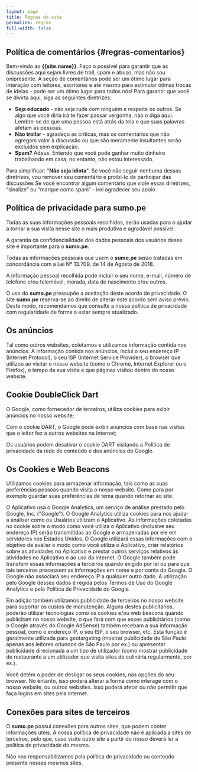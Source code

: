 ```yaml
---
layout: page
title: Regras do site
permalink: regras
full-width: false
---
```


## Política de comentários {#regras-comentarios}

Bem-vindo ao **{{site.name}}**. Faço o possível para garantir que as discussões aqui sejam livres de troll, spam e abuso, mas não sou onipresente. A seção de comentários pode ser um ótimo lugar para interação com leitores, escritores e até mesmo para estimular ótimas trocas de ideias - pode ser um ótimo lugar para todos nós! Para garantir que você se divirta aqui, siga as seguintes diretrizes:

- **Seja educado** - não seja rude com ninguém e respeite os outros. Se algo que você diria irá te fazer passar vergonha, não o diga aqui. Lembre-se de que uma pessoa está atrás da tela e que suas palavras afetam as pessoas.
- **Não trollar** - agradeço as críticas, mas os comentários que não agregam valor à discussão ou que são meramente insultantes serão excluídos sem explicação.
- **Spam?** Adeus. Entendo que você pode ganhar muito dinheiro trabalhando em casa, no entanto, não estou interessado.


Para simplificar: "**Não seja idiota**". Se você não seguir nenhuma dessas diretrizes, vou remover seu comentário e proibi-lo de participar das discussões
Se você encontrar algum comentário que viole essas diretrizes, “sinalize” ou “marque como spam” - irei agradecer seu apoio

## Política de privacidade para **sumo.pe**
Todas as suas informações pessoais recolhidas, serão usadas para o ajudar a tornar a sua visita nesse site o mais produtiva e agradável possível.

A garantia da confidencialidade dos dados pessoais dos usuários desse site é importante para o **sumo.pe**.

Todas as informações pessoais que usem o **sumo.pe** serão tratadas em concordância com a Lei Nº 13.709, de 14 de Agosto de 2018.

A informação pessoal recolhida pode incluir o seu nome, e-mail, número de telefone e/ou telemóvel, morada, data de nascimento e/ou outros.

O uso do **sumo.pe** pressupõe a aceitação deste acordo de privacidade. O site **sumo.pe** reserva-se ao direito de alterar este acordo sem aviso prévio. Deste modo, recomendamos que consulte a nossa política de privacidade com regularidade de forma a estar sempre atualizado.

## Os anúncios
Tal como outros websites, coletamos e utilizamos informação contida nos anúncios. A informação contida nos anúncios, inclui o seu endereço IP (Internet Protocol), o seu ISP (Internet Service Provider), o browser que utilizou ao visitar o nosso website (como o Chrome, Internet Explorer ou o Firefox), o tempo da sua visita e que páginas visitou dentro do nosso website.

## Cookie DoubleClick Dart
O Google, como fornecedor de terceiros, utiliza cookies para exibir anúncios no nosso website;

Com o cookie DART, o Google pode exibir anúncios com base nas visitas que o leitor fez a outros websites na Internet;

Os usuários podem desativar o cookie DART visitando a Política de privacidade da rede de conteúdo e dos anúncios do Google.

## Os Cookies e Web Beacons
Utilizamos cookies para armazenar informação, tais como as suas preferências pessoas quando visita o nosso website. Como para por exemplo guardar suas preferências de tema quando retornar ao site.

O Aplicativo usa o Google Analytics, um serviço de análise prestado pelo Google, Inc. ("Google"). O Google Analytics utiliza cookies para nos ajudar a analisar como os Usuários utilizam o Aplicativo. As informações coletadas no cookie sobre o modo como você utiliza o Aplicativo (inclusive seu endereço IP) serão transmitidas ao Google e armazenadas por ele em servidores nos Estados Unidos. O Google utilizará essas informações com o objetivo de avaliar o modo como você utiliza o Aplicativo, criar relatórios sobre as atividades no Aplicativo e prestar outros serviços relativos às atividades no Aplicativo e ao uso da Internet. O Google também pode transferir essas informações a terceiros quando exigido por lei ou para que tais terceiros processem as informações em nome e por conta do Google. O Google não associará seu endereço IP a qualquer outro dado. A utilização pelo Google desses dados é regida pelos Termos de Uso do Google Analytics e pela Política de Privacidade do Google.

Em adição também utilizamos publicidade de terceiros no nosso website para suportar os custos de manutenção. Alguns destes publicitários, poderão utilizar tecnologias como os cookies e/ou web beacons quando publicitam no nosso website, o que fará com que esses publicitários (como o Google através do Google AdSense) também recebam a sua informação pessoal, como o endereço IP, o seu ISP, o seu browser, etc. Esta função é geralmente utilizada para geotargeting (mostrar publicidade de São Paulo apenas aos leitores oriundos de São Paulo por ex.) ou apresentar publicidade direcionada a um tipo de utilizador (como mostrar publicidade de restaurante a um utilizador que visita sites de culinária regularmente, por ex.).

Você detém o poder de desligar os seus cookies, nas opções do seu browser. No entanto, isso poderá alterar a forma como interage com o nosso website, ou outros websites. Isso poderá afetar ou não permitir que faça logins em sites pela internet.

## Conexões para sites de terceiros
O **sumo.pe** possui conexões para outros sites, que podem conter informações úteis. A nossa política de privacidade não é aplicada a sites de terceiros, pelo que, caso visite outro site a partir do nosso deverá ler a politica de privacidade do mesmo.

Não nos responsabilizamos pela política de privacidade ou conteúdo presente nesses mesmos sites.